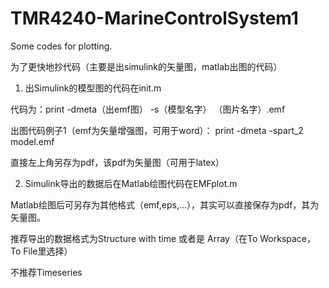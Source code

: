 # TMR4240-MarineControlSystem1
Some codes for plotting.

为了更快地抄代码（主要是出simulink的矢量图，matlab出图的代码）

1) 出Simulink的模型图的代码在init.m

代码为：print -dmeta（出emf图） -s（模型名字） （图片名字）.emf

出图代码例子1（emf为矢量增强图，可用于word）：            print -dmeta -spart_2 model.emf

直接左上角另存为pdf，该pdf为矢量图（可用于latex）

2) Simulink导出的数据后在Matlab绘图代码在EMFplot.m

Matlab绘图后可另存为其他格式（emf,eps,...），其实可以直接保存为pdf，其为矢量图。

推荐导出的数据格式为Structure with time 或者是 Array（在To Workspace，To File里选择）

不推荐Timeseries
